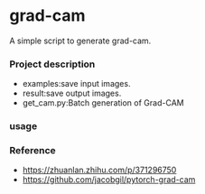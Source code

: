 # grad-cam
A simple script to generate grad-cam.

### Project description

* examples:save input images.
* result:save output images.
* get_cam.py:Batch generation of Grad-CAM  

### usage



### Reference

* https://zhuanlan.zhihu.com/p/371296750
* https://github.com/jacobgil/pytorch-grad-cam
